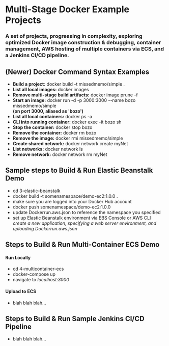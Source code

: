 # Multi-Stage Docker Example Projects

### A set of projects, progressing in complexity, exploring optimized Docker image construction & debugging, container management, AWS hosting of multiple containers via ECS, and a Jenkins CI/CD pipeline.

## (Newer) Docker Command Syntax Examples

* __Build a project:__ docker build -t missedmemo/simple .
* __List all local images:__ docker images
* __Remove multi-stage build artifacts:__ docker image prune -f
* __Start an image:__ docker run -d -p 3000:3000 --name bozo missedmemo/simple
<br>__(on port 3000, aliased as 'bozo')__
* __List all local containers:__ docker ps -a
* __CLI into running container:__ docker exec -it bozo sh
* __Stop the container:__ docker stop bozo
* __Remove the container:__ docker rm bozo
* __Remove the image:__ docker rmi missedmemo/simple
* __Create shared network:__ docker network create myNet
* __List networks:__ docker network ls
* __Remove network:__ docker network rm myNet

## Sample steps to Build & Run Elastic Beanstalk Demo

* cd 3-elastic-beanstalk
* docker build -t somenamespace/demo-ec2:1.0.0 .
* make sure you are logged into your Docker Hub account
* docker push somenamespace/demo-ec2:1.0.0
* update Dockerrun.aws.json to reference the namespace you specified
* set up Elastic Beanstalk environment via EBS Console or AWS CLI
<br> _create a new application, specifying a web server environment, and uploading Dockerrun.aws.json_

## Steps to Build & Run Multi-Container ECS Demo

#### Run Locally
* cd 4-multicontainer-ecs
* docker-compose up
* navigate to _localhost:3000_

#### Upload to ECS
* blah blah blah...

## Steps to Build & Run Sample Jenkins CI/CD Pipeline

* blah blah blah...